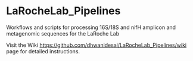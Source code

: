 # LaRocheLab_Pipelines
Workflows and scripts for processing 16S/18S and nifH amplicon and metagenomic sequences for the LaRoche Lab

Visit the Wiki https://github.com/dhwanidesai/LaRocheLab_Pipelines/wiki page for detailed instructions.
